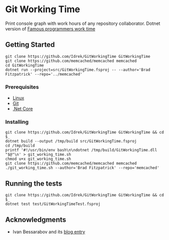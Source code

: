# Git Working Time

Print console graph with work hours of any repository collaborator. Dotnet version of [Famous programmers work time](https://ivan.bessarabov.com/blog/famous-programmers-work-time)

## Getting Started

```
git clone https://github.com/Idrek/GitWorkingTime GitWorkingTime
git clone https://github.com/memcached/memcached memcached
cd GitWorkingTime
dotnet run --project=src/GitWorkingTime.fsproj -- --author='Brad Fitzpatrick' --repo='../memcached'
```

### Prerequisites

* [Linux](https://www.distrowatch.com/)
* [Git](https://git-scm.com/)
* [.Net Core](https://dotnet.microsoft.com/download)

### Installing

```
git clone https://github.com/Idrek/GitWorkingTime GitWorkingTime && cd $_
dotnet build --output /tmp/build src/GitWorkingTime.fsproj
cd /tmp/build
printf '#!/usr/bin/env bash\n\ndotnet /tmp/build/GitWorkingTime.dll "$@"\n' > git_working_time.sh
chmod u+x git_working_time.sh
git clone https://github.com/memcached/memcached memcached
./git_working_time.sh --author='Brad Fitzpatrick' --repo='memcached'
```

## Running the tests

```
git clone https://github.com/Idrek/GitWorkingTime GitWorkingTime && cd $_
dotnet test test/GitWorkingTimeTest.fsproj
```

## Acknowledgments

* Ivan Bessarabov and its [blog entry](https://ivan.bessarabov.com/blog/famous-programmers-work-time)

